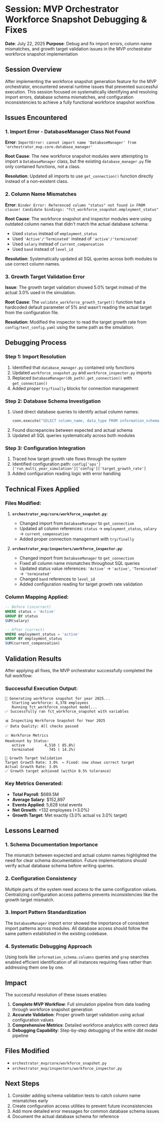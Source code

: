 # Session: MVP Orchestrator Workforce Snapshot Debugging & Fixes

**Date**: July 22, 2025
**Purpose**: Debug and fix import errors, column name mismatches, and growth target validation issues in the MVP orchestrator workforce snapshot implementation

## Session Overview

After implementing the workforce snapshot generation feature for the MVP orchestrator, encountered several runtime issues that prevented successful execution. This session focused on systematically identifying and resolving import errors, database schema mismatches, and configuration inconsistencies to achieve a fully functional workforce snapshot workflow.

## Issues Encountered

### 1. Import Error - DatabaseManager Class Not Found
**Error**: `ImportError: cannot import name 'DatabaseManager' from 'orchestrator_mvp.core.database_manager'`

**Root Cause**: The new workforce snapshot modules were attempting to import a `DatabaseManager` class, but the existing `database_manager.py` file only contained functions, not a class.

**Resolution**: Updated all imports to use `get_connection()` function directly instead of a non-existent class.

### 2. Column Name Mismatches
**Error**: `Binder Error: Referenced column "status" not found in FROM clause! Candidate bindings: "fct_workforce_snapshot.employment_status"`

**Root Cause**: The workforce snapshot and inspector modules were using outdated column names that didn't match the actual database schema:
- Used `status` instead of `employment_status`
- Used `'Active'/'Terminated'` instead of `'active'/'terminated'`
- Used `salary` instead of `current_compensation`
- Used `band` instead of `level_id`

**Resolution**: Systematically updated all SQL queries across both modules to use correct column names.

### 3. Growth Target Validation Error
**Issue**: The growth target validation showed 5.0% target instead of the actual 3.0% used in the simulation.

**Root Cause**: The `validate_workforce_growth_target()` function had a hardcoded default parameter of 5% and wasn't reading the actual target from the configuration file.

**Resolution**: Modified the inspector to read the target growth rate from `config/test_config.yaml` using the same path as the simulation.

## Debugging Process

### Step 1: Import Resolution
1. Identified that `database_manager.py` contained only functions
2. Updated `workforce_snapshot.py` and `workforce_inspector.py` imports
3. Replaced `DatabaseManager(db_path).get_connection()` with `get_connection()`
4. Added proper `try/finally` blocks for connection management

### Step 2: Database Schema Investigation
1. Used direct database queries to identify actual column names:
   ```python
   conn.execute("SELECT column_name, data_type FROM information_schema.columns WHERE table_name = 'fct_workforce_snapshot'")
   ```
2. Found discrepancies between expected and actual schema
3. Updated all SQL queries systematically across both modules

### Step 3: Configuration Integration
1. Traced how target growth rate flows through the system
2. Identified configuration path: `config['ops']['run_multi_year_simulation']['config']['target_growth_rate']`
3. Added configuration reading logic with error handling

## Technical Fixes Applied

### Files Modified:
1. **`orchestrator_mvp/core/workforce_snapshot.py`**:
   - Changed import from `DatabaseManager` to `get_connection`
   - Updated all column references: `status` → `employment_status`, `salary` → `current_compensation`
   - Added proper connection management with `try/finally`

2. **`orchestrator_mvp/inspectors/workforce_inspector.py`**:
   - Changed import from `DatabaseManager` to `get_connection`
   - Fixed all column name mismatches throughout SQL queries
   - Updated status value references: `'Active'` → `'active'`, `'Terminated'` → `'terminated'`
   - Changed `band` references to `level_id`
   - Added configuration reading for target growth rate validation

### Column Mapping Applied:
```sql
-- Before (incorrect)
WHERE status = 'Active'
GROUP BY status
SUM(salary)

-- After (correct)
WHERE employment_status = 'active'
GROUP BY employment_status
SUM(current_compensation)
```

## Validation Results

After applying all fixes, the MVP orchestrator successfully completed the full workflow:

### Successful Execution Output:
```
🔄 Generating workforce snapshot for year 2025...
   Starting workforce: 4,378 employees
   Running fct_workforce_snapshot model...
✅ Successfully ran fct_workforce_snapshot with variables

📊 Inspecting Workforce Snapshot for Year 2025
✅ Data Quality: All checks passed

📈 Workforce Metrics
Headcount by Status:
   active         4,510 ( 85.8%)
   terminated       745 ( 14.2%)

🎯 Growth Target Validation
Target Growth Rate: 3.0%  ← Fixed: now shows correct target
Actual Growth Rate: 3.0%
✅ Growth target achieved (within 0.5% tolerance)
```

### Key Metrics Generated:
- **Total Payroll**: $689.5M
- **Average Salary**: $152,897
- **Events Applied**: 5,628 total events
- **Net Growth**: +132 employees (+3.0%)
- **Growth Target**: Met exactly (3.0% actual vs 3.0% target)

## Lessons Learned

### 1. Schema Documentation Importance
The mismatch between expected and actual column names highlighted the need for clear schema documentation. Future implementations should verify actual database schema before writing queries.

### 2. Configuration Consistency
Multiple parts of the system need access to the same configuration values. Centralizing configuration access patterns prevents inconsistencies like the growth target mismatch.

### 3. Import Pattern Standardization
The `DatabaseManager` import error showed the importance of consistent import patterns across modules. All database access should follow the same pattern established in the existing codebase.

### 4. Systematic Debugging Approach
Using tools like `information_schema.columns` queries and `grep` searches enabled efficient identification of all instances requiring fixes rather than addressing them one by one.

## Impact

The successful resolution of these issues enables:

1. **Complete MVP Workflow**: Full simulation pipeline from data loading through workforce snapshot generation
2. **Accurate Validation**: Proper growth target validation using actual configuration values
3. **Comprehensive Metrics**: Detailed workforce analytics with correct data
4. **Debugging Capability**: Step-by-step debugging of the entire dbt model pipeline

## Files Modified

- `orchestrator_mvp/core/workforce_snapshot.py`
- `orchestrator_mvp/inspectors/workforce_inspector.py`

## Next Steps

1. Consider adding schema validation tests to catch column name mismatches early
2. Create configuration access utilities to prevent future inconsistencies
3. Add more detailed error messages for common database schema issues
4. Document the actual database schema for reference
